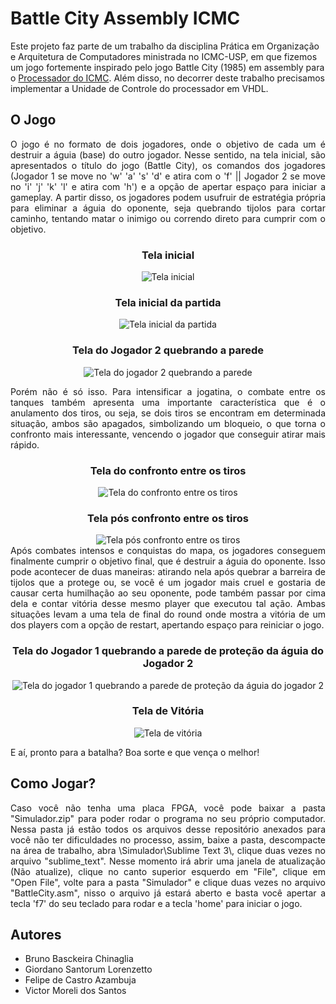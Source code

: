 # Battle City Assembly ICMC
Este projeto faz parte de um trabalho da disciplina Prática em Organização e Arquitetura de Computadores ministrada no ICMC-USP, em que fizemos um jogo fortemente inspirado pelo jogo 
Battle City (1985) em assembly para o [Processador do ICMC](https://github.com/simoesusp/Processador-ICMC). Além disso, no decorrer deste trabalho precisamos implementar a Unidade de Controle
do processador em VHDL.

  
## O Jogo
<p align="justify">
  O jogo é no formato de dois jogadores, onde o objetivo de cada um é destruir a águia (base) do outro jogador. Nesse sentido, na tela inicial, são apresentados o título do jogo (Battle City), os comandos dos jogadores (Jogador 1 se move no 'w' 'a' 's' 'd' e atira com o 'f' || Jogador 2 se move no 'i' 'j' 'k' 'l' e atira com 'h') e a opção de apertar espaço para iniciar a gameplay. A partir disso, os jogadores podem usufruir de estratégia própria para eliminar a águia do oponente, seja quebrando tijolos para cortar caminho, tentando matar o inimigo ou correndo direto para cumprir com o objetivo.
</p> 

<div align="center">
  <h3>Tela inicial</h3>
  <img src="https://github.com/GiordanoSL/Battle_City_asmICMC/assets/124844938/23234ef9-015f-403a-a50e-168adeedd8e4" alt="Tela inicial">
</div>

<div align="center">
  <h3>Tela inicial da partida</h3>
  <img src="https://github.com/GiordanoSL/Battle_City_asmICMC/assets/124844938/47430597-8658-491f-b8cf-7c361e9ef422" alt="Tela inicial da partida">
</div>

<div align="center">
  <h3>Tela do Jogador 2 quebrando a parede</h3>
  <img src="https://github.com/GiordanoSL/Battle_City_asmICMC/assets/124844938/a860cdb9-46e5-48c6-a95c-3dfede41ad41" alt="Tela do jogador 2 quebrando a parede">
</div>

<p align="justify">
  Porém não é só isso. Para intensificar a jogatina, o combate entre os tanques também apresenta uma importante característica que é o anulamento dos tiros, ou seja, se dois tiros se encontram em determinada situação, ambos são apagados, simbolizando um bloqueio, o que torna o confronto mais interessante, vencendo o jogador que conseguir atirar mais rápido.
</p>

<div align="center">
  <h3>Tela do confronto entre os tiros</h3>
  <img src="https://github.com/GiordanoSL/Battle_City_asmICMC/assets/124844938/8cd1acf8-bc66-402b-843a-e16023816397" alt="Tela do confronto entre os tiros">
</div>

<div align="center">
  <h3>Tela pós confronto entre os tiros</h3>
  <img src="https://github.com/GiordanoSL/Battle_City_asmICMC/assets/124844938/09e6c6e7-b2b1-4049-82b2-556961124d79" alt="Tela pós confronto entre os tiros">
</div>

<div align="justify">
  Após combates intensos e conquistas do mapa, os jogadores conseguem finalmente cumprir o objetivo final, que é destruir a águia do oponente. Isso pode acontecer de duas maneiras: atirando nela após quebrar a barreira de tijolos que a protege ou, se você é um jogador mais cruel e gostaria de causar certa humilhação ao seu oponente, pode também passar por cima dela e contar vitória desse mesmo player que executou tal ação. Ambas situações levam a uma tela de final do round onde mostra a vitória de um dos players com a opção de restart, apertando espaço para reiniciar o jogo.
</div>

<div align="center">
  <h3>Tela do Jogador 1 quebrando a parede de proteção da águia do Jogador 2</h3>
  <img src="https://github.com/GiordanoSL/Battle_City_asmICMC/assets/124844938/fa95499c-d501-4bae-bcca-9f1ccbd0205b" alt="Tela do jogador 1 quebrando a parede de proteção da águia do jogador 2">
</div>

<div align="center">
  <h3>Tela de Vitória</h3>
  <img src="https://github.com/GiordanoSL/Battle_City_asmICMC/assets/124844938/fefdb49b-e7b9-454f-81a9-28566f5aeba9" alt="Tela de vitória">
</div>

  E aí, pronto para a batalha? Boa sorte e que vença o melhor!

## Como Jogar?
<div align="justify">
  Caso você não tenha uma placa FPGA, você pode baixar a pasta "Simulador.zip" para poder rodar o programa no seu próprio computador. Nessa pasta já estão todos os arquivos desse repositório anexados para você não ter dificuldades no processo, assim, baixe a pasta, descompacte na área de trabalho, abra \Simulador\Sublime Text 3\, clique duas vezes no arquivo "sublime_text". Nesse momento irá abrir uma janela de atualização (Não atualize), clique no canto superior esquerdo em "File", clique em "Open File", volte para a pasta "Simulador" e clique duas vezes no arquivo "BattleCity.asm", nisso o arquivo já estará aberto e basta você apertar a tecla 'f7' do seu teclado para rodar e a tecla 'home' para iniciar o jogo.  
</div>

## Autores
* Bruno Basckeira Chinaglia
* Giordano Santorum Lorenzetto
* Felipe de Castro Azambuja
* Victor Moreli dos Santos
